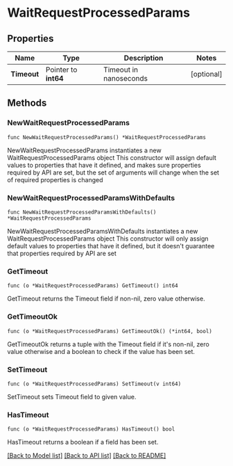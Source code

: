 # WaitRequestProcessedParams

## Properties

Name | Type | Description | Notes
------------ | ------------- | ------------- | -------------
**Timeout** | Pointer to **int64** | Timeout in nanoseconds | [optional] 

## Methods

### NewWaitRequestProcessedParams

`func NewWaitRequestProcessedParams() *WaitRequestProcessedParams`

NewWaitRequestProcessedParams instantiates a new WaitRequestProcessedParams object
This constructor will assign default values to properties that have it defined,
and makes sure properties required by API are set, but the set of arguments
will change when the set of required properties is changed

### NewWaitRequestProcessedParamsWithDefaults

`func NewWaitRequestProcessedParamsWithDefaults() *WaitRequestProcessedParams`

NewWaitRequestProcessedParamsWithDefaults instantiates a new WaitRequestProcessedParams object
This constructor will only assign default values to properties that have it defined,
but it doesn't guarantee that properties required by API are set

### GetTimeout

`func (o *WaitRequestProcessedParams) GetTimeout() int64`

GetTimeout returns the Timeout field if non-nil, zero value otherwise.

### GetTimeoutOk

`func (o *WaitRequestProcessedParams) GetTimeoutOk() (*int64, bool)`

GetTimeoutOk returns a tuple with the Timeout field if it's non-nil, zero value otherwise
and a boolean to check if the value has been set.

### SetTimeout

`func (o *WaitRequestProcessedParams) SetTimeout(v int64)`

SetTimeout sets Timeout field to given value.

### HasTimeout

`func (o *WaitRequestProcessedParams) HasTimeout() bool`

HasTimeout returns a boolean if a field has been set.


[[Back to Model list]](../README.md#documentation-for-models) [[Back to API list]](../README.md#documentation-for-api-endpoints) [[Back to README]](../README.md)


